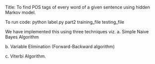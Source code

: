 Title: To find POS tags of every word of a given sentence using hidden Markov model.

To run code: python label.py part2 training_file testing_file

We have implemented this using three techniques viz.
a. Simple Naive Bayes Algorithm

b. Variable Elimination (Forward-Backward algorithm)

c. Viterbi Algorithm.

